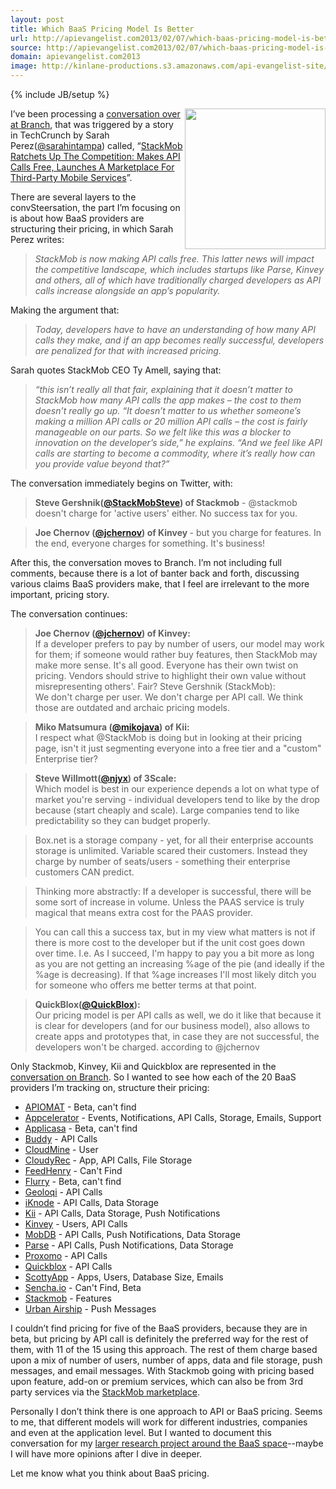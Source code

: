 ```yaml
---
layout: post
title: Which BaaS Pricing Model Is Better
url: http://apievangelist.com2013/02/07/which-baas-pricing-model-is-better/
source: http://apievangelist.com2013/02/07/which-baas-pricing-model-is-better/
domain: apievangelist.com2013
image: http://kinlane-productions.s3.amazonaws.com/api-evangelist-site/blog/baas-trends.png
---
```

{% include JB/setup %}
<p><img src="https://s3.amazonaws.com/kinlane-productions/api-evangelist/trends/baas-trends.png" alt="" width="225" align="right" /></p>
<p>I&rsquo;ve been processing a <a href="http://branch.com/b/apicalls-successtax">conversation over at Branch</a>, that was triggered by a story in TechCrunch by Sarah Perez(<a href="https://twitter.com/sarahintampa">@sarahintampa</a>) called, &ldquo;<a href="http://techcrunch.com/2012/11/13/stackmob-ratchets-up-the-competition-makes-api-calls-free-launches-a-marketplace-for-third-party-mobile-services/">StackMob Ratchets Up The Competition: Makes API Calls Free, Launches A Marketplace For Third-Party Mobile Services</a>&rdquo;.</p>
<p>There are several layers to the convSteersation, the part I&rsquo;m focusing on is about how BaaS providers are structuring their pricing, in which Sarah Perez writes:</p>
<blockquote><em>StackMob is now making API calls free. This latter news will impact the competitive landscape, which includes startups like Parse, Kinvey and others, all of which have traditionally charged developers as API calls increase alongside an app&rsquo;s popularity.</em></blockquote>
<p>Making the argument that:</p>
<blockquote><em>Today, developers have to have an understanding of how many API calls they make, and if an app becomes really successful, developers are penalized for that with increased pricing.</em></blockquote>
<p>Sarah quotes StackMob CEO Ty Amell, saying that:</p>
<blockquote><em>&ldquo;this isn&rsquo;t really all that fair, explaining that it doesn&rsquo;t matter to StackMob how many API calls the app makes &ndash; the cost to them doesn&rsquo;t really go up. &ldquo;It doesn&rsquo;t matter to us whether someone&rsquo;s making a million API calls or 20 million API calls &ndash; the cost is fairly manageable on our parts. So we felt like this was a blocker to innovation on the developer&rsquo;s side,&rdquo; he explains. &ldquo;And we feel like API calls are starting to become a commodity, where it&rsquo;s really how can you provide value beyond that?&rdquo;</em></blockquote>
<p>The conversation immediately begins on Twitter, with:</p>
<blockquote><strong>Steve <span>Gershnik</span>(<a href="https://twitter.com/StackMobSteve">@StackMobSteve</a>) of Stackmob</strong> - @stackmob doesn't charge for 'active users' either. No success tax for you.</blockquote>
<blockquote><strong>Joe Chernov (<a href="https://twitter.com/jchernov">@jchernov</a>) of Kinvey </strong>- but you charge for features. In the end, everyone charges for something. It's business!</blockquote>
<p>After this, the conversation moves to Branch.  I&rsquo;m not including full comments, because there is a lot of banter back and forth, discussing various claims BaaS providers make, that I feel are irrelevant to the more important, pricing story.</p>
<p>The conversation continues:</p>
<blockquote><strong><strong>Joe Chernov (<a href="https://twitter.com/jchernov">@jchernov</a>)&nbsp;of Kinvey</strong>:</strong><br /> If a developer prefers to pay by number of users, our model may work for them; if someone would rather buy features, then StackMob may make more sense. It's all good. Everyone has their own twist on pricing. Vendors should strive to highlight their own value without misrepresenting others'. Fair?  Steve Gershnik (StackMob):<br /> We don't charge per user. We don't charge per API call. We think those are outdated and archaic pricing models.</blockquote>
<blockquote><strong>Miko Matsumura (<a href="https://twitter.com/mikojava">@mikojava</a>) of Kii:</strong><br /> I respect what @StackMob is doing but in looking at their pricing page, isn't it just segmenting everyone into a free tier and a "custom" Enterprise tier?</blockquote>
<blockquote><strong>Steve Willmott(<a href="https://twitter.com/njyx">@njyx</a>)&nbsp;of 3Scale:</strong><br /> Which model is best in our experience depends a lot on what type of market you're serving - individual developers tend to like by the drop because (start cheaply and scale). Large companies tend to like predictability so they can budget properly.</blockquote>
<blockquote>Box.net is a storage company - yet, for all their enterprise accounts storage is unlimited. Variable scared their customers. Instead they charge by number of seats/users - something their enterprise customers CAN predict.</blockquote>
<blockquote>Thinking more abstractly: If a developer is successful, there will be some sort of increase in volume. Unless the PAAS service is truly magical that means extra cost for the PAAS provider.</blockquote>
<blockquote>You can call this a success tax, but in my view what matters is not if there is more cost to the developer but if the unit cost goes down over time. I.e. As I succeed, I'm happy to pay you a bit more as long as you are not getting an increasing %age of the pie (and ideally if the %age is decreasing). If that %age increases I'll most likely ditch you for someone who offers me better terms at that point.</blockquote>
<blockquote><strong>QuickBlox(<a href="https://twitter.com/QuickBlox">@QuickBlox</a>): </strong><br /> Our pricing model is per API calls as well, we do it like that because it is clear for developers (and for our business model), also allows to create apps and prototypes that, in case they are not successful, the developers won't be charged. according to @jchernov</blockquote>
<p>Only Stackmob, Kinvey, Kii and Quickblox are represented in the <a href="http://branch.com/b/apicalls-successtax">conversation on Branch</a>.  So I wanted to see how each of the 20 BaaS providers I&rsquo;m tracking on, structure their pricing:</p>
<ul class="mainlist">
<li><a href="http://www.apiomat.com/" target="_blank">APIOMAT</a> - Beta, can't find</li>
<li><a href="http://www.appcelerator.com/plans-pricing/" target="_blank">Appcelerator</a> - Events, Notifications, API Calls, Storage, Emails, Support</li>
<li><a href="http://www.applicasa.com/" target="_blank">Applicasa</a> - Beta, can't find</li>
<li><a href="http://buddy.com/pricing/" target="_blank">Buddy</a> - API Calls</li>
<li><a href="https://cloudmine.me/pricing/signup" target="_blank">CloudMine</a> - User</li>
<li><a href="http://cloudyrec.com/welcome/pricing" target="_blank">CloudyRec</a> - App, API Calls, File Storage</li>
<li><a href="http://www.feedhenry.com/" target="_blank">FeedHenry</a> - Can't Find</li>
<li><a href="http://www.flurry.com/flurry-appCloud.html" target="_blank">Flurry</a> - Beta, can't find</li>
<li><a href="https://geoloqi.com/pricing" target="_blank">Geoloqi</a> - API Calls</li>
<li><a href="http://iknode.io/pricing/" target="_blank">iKnode</a> - API Calls, Data Storage</li>
<li><a href="http://www.kii.com/en/technology/Price" target="_blank">Kii</a> - API Calls, Data Storage, Push Notifications</li>
<li><a href="http://www.kinvey.com/pricing" target="_blank">Kinvey</a> - Users, API Calls</li>
<li><a href="https://www.mobdb.net/pricing" target="_blank">MobDB</a> - API Calls, Push Notifications, Data Storage</li>
<li><a href="https://parse.com/plans" target="_blank">Parse</a> - API Calls, Push Notifications, Data Storage</li>
<li><a href="http://www.proxomo.com/Pricing" target="_blank">Proxomo</a> - API Calls</li>
<li><a href="http://quickblox.com/pricing/" target="_blank">Quickblox</a> - API Calls</li>
<li><a href="http://scottyapp.com/pricing" target="_blank">ScottyApp</a> - Apps, Users, Database Size, Emails</li>
<li><a href="http://www.sencha.com/products/io/" target="_blank">Sencha.io</a> - Can't Find, Beta</li>
<li><a href="https://www.stackmob.com/pricing/" target="_blank">Stackmob</a> - Features</li>
<li><a href="https://go.urbanairship.com/accounts/register/" target="_blank">Urban Airship</a> - Push Messages</li>
</ul>
<p>I couldn&rsquo;t find pricing for five of the BaaS providers, because they are in beta, but pricing by API call is definitely the preferred way for the rest of them, with 11 of the 15 using this approach.  The rest of them charge based upon a mix of number of users, number of apps, data and file storage, push messages, and email messages.  With Stackmob going with pricing based upon feature, add-on or premium services, which can also be from 3rd party services via the <a href="https://marketplace.stackmob.com/">StackMob marketplace</a>.</p>
<p>Personally I don&rsquo;t think there is one approach to API or BaaS pricing.  Seems to me, that different models will work for different industries, companies and even at the application level.  But I wanted to document this conversation for my <a href="/trends/baas.php">larger research project around the BaaS space</a>--maybe I will have more opinions after I dive in deeper.</p>
<p>Let me know what you think about BaaS pricing.</p>
